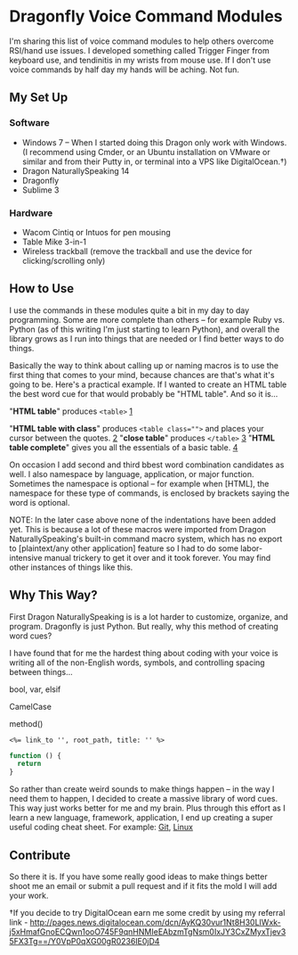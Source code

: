 # Dragonfly Voice Command Modules

I'm sharing this list of voice command modules to help others overcome RSI/hand use issues. I developed something called Trigger Finger from keyboard use, and tendinitis in my wrists from mouse use. If I don't use voice commands by half day my hands will be aching. Not fun.

## My Set Up

### Software
- Windows 7 – When I started doing this Dragon only work with Windows. (I recommend using Cmder, or an Ubuntu installation on VMware or similar and from their Putty in, or terminal into a VPS like DigitalOcean.&#8224;)
- Dragon NaturallySpeaking 14
- Dragonfly
- Sublime 3

### Hardware
- Wacom Cintiq or Intuos for pen mousing
- Table Mike 3-in-1
- Wireless trackball (remove the trackball and use the device for clicking/scrolling only)

## How to Use

I use the commands in these modules quite a bit in my day to day programming. Some are more complete than others – for example Ruby vs. Python (as of this writing I'm just starting to learn Python), and overall the library grows as I run into things that are needed or I find better ways to do things.

Basically the way to think about calling up or naming macros is to use the first thing that comes to your mind, because chances are that's what it's going to be. Here's a practical example. If I wanted to create an HTML table the best word cue for that would probably be "HTML table". And so it is...

"**HTML table**" produces `<table>` [1](https://github.com/maxxiimo/voice-commands/blob/master/_html.py#L157)

"**HTML table with class**" produces `<table class="">` and places your cursor between the quotes. [2](https://github.com/maxxiimo/voice-commands/blob/master/_html.py#L158)
"**close table**" produces `</table>` [3](https://github.com/maxxiimo/voice-commands/blob/master/_html.py#L228)
"**HTML table complete**" gives you all the essentials of a basic table. [4](https://github.com/maxxiimo/voice-commands/blob/master/_html.py#L159)

On occasion I add second and third bbest word combination candidates as well. I also namespace by language, application, or major function. Sometimes the namespace is optional – for example when [HTML], the namespace for these type of commands, is enclosed by brackets saying the word is optional.

NOTE: In the later case above none of the indentations have been added yet. This is because a lot of these macros were imported from Dragon NaturallySpeaking's built-in command macro system, which has no export to [plaintext/any other application] feature so I had to do some labor-intensive manual trickery to get it over and it took forever. You may find other instances of things like this.

## Why This Way?

First Dragon NaturallySpeaking is is a lot harder to customize, organize, and program. Dragonfly is just Python. But really, why this method of creating word cues?

I have found that for me the hardest thing about coding with your voice is writing all of the non-English words, symbols, and controlling spacing between things...

bool, var, elsif

CamelCase

method()

```
<%= link_to '', root_path, title: '' %>
```

```javascript
function () {
  return
}
```

So rather than create weird sounds to make things happen – in the way I need them to happen, I decided to create a massive library of word cues. This way just works better for me and my brain. Plus through this effort as I learn a new language, framework, application, I end up creating a super useful coding cheat sheet. For example: [Git](https://github.com/maxxiimo/voice-commands/blob/master/_git.py), [Linux](https://github.com/maxxiimo/voice-commands/blob/master/_linux.py)

## Contribute

So there it is. If you have some really good ideas to make things better shoot me an email or submit a pull request and if it fits the mold I will add your work.

&#8224;If you decide to try DigitalOcean earn me some credit by using my referral link - http://pages.news.digitalocean.com/dcn/AyKQ30vur1Nt8H30LIWxk-j5xHmafGnoECQwn1ooO745F9qnHNMIeEAbzmTgNsm0IxJY3CxZMyxTjev35FX3Tg==/Y0VpP0qXG00gR0236IE0jD4
